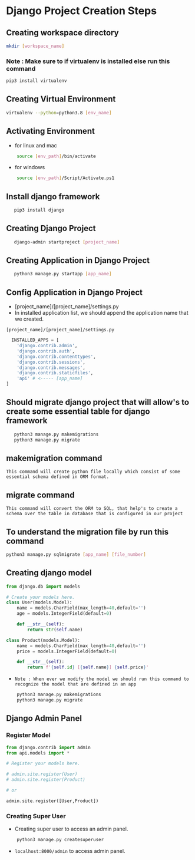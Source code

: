 # Django Project Creation Steps

## **Creating workspace directory**

```bash
mkdir [workspace_name]
```

### Note : Make sure to if virtualenv is installed else run this command

```bash
pip3 install virtualenv
```

## **Creating Virtual Environment**

```bash
virtualenv --python=python3.8 [env_name]
```

## **Activating Environment**

- for linux and mac

```bash
    source [env_path]/bin/activate
```

- for windows

```bash
    source [env_path]/Script/Activate.ps1
```

## **Install django framework**

```bash
   pip3 install django
```

## **Creating Django Project**

```bash
   django-admin startproject [project_name]
```

## **Creating Application in Django Project**

```bash
   python3 manage.py startapp [app_name]
```

## __Config Application in Django Project__

* [project_name]/[project_name]/settings.py
* In installed application list, we should append the application name that we created.

`[project_name]/[project_name]/settings.py`

```python
  INSTALLED_APPS = [
    'django.contrib.admin',
    'django.contrib.auth',
    'django.contrib.contenttypes',
    'django.contrib.sessions',
    'django.contrib.messages',
    'django.contrib.staticfiles',
    'api' # <----- [app_name]
]
```

## __Should migrate django project that will allow's to create some essential table for django framework__ 

```bash
   python3 manage.py makemigrations
   python3 manage.py migrate
```

## __makemigration__ command

`This command will create python file locally which consist of some essential schema defined in ORM format.`


## __migrate__ command

`This command will convert the ORM to SQL, that help's to create a schema over the table in database that is configured in our project`

## __To understand the migration file by run this command__

```bash
python3 manage.py sqlmigrate [app_name] [file_number]
```

## __Creating django model__


```python
from django.db import models

# Create your models here.
class User(models.Model):
    name = models.CharField(max_length=40,default='')
    age = models.IntegerField(default=0)

    def __str__(self):
        return str(self.name)

class Product(models.Model):
    name = models.CharField(max_length=40,default='')
    price = models.IntegerField(default=0)

    def __str__(self):
        return f'{self.id} [{self.name}] {self.price}'
```

- `Note : When ever we modify the model we should run this command to recognize the model that are defined in an app`

```bash
    python3 manage.py makemigrations
    python3 manage.py migrate
```

## __Django Admin Panel__

### __Register Model__


```python
from django.contrib import admin
from api.models import *

# Register your models here.

# admin.site.register(User)
# admin.site.register(Product)

# or

admin.site.register([User,Product])
```

### __Creating Super User__

- Creating super user to access an admin panel.


```bash
    python3 manage.py createsuperuser
```

- `localhost:8000/admin` to access admin panel.









